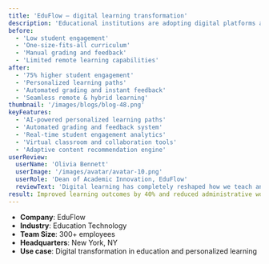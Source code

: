 ```yaml
---
title: 'EduFlow – digital learning transformation'
description: 'Educational institutions are adopting digital platforms and AI tools to personalize learning, improve student engagement, and streamline administrative tasks for educators.'
before:
  - 'Low student engagement'
  - 'One-size-fits-all curriculum'
  - 'Manual grading and feedback'
  - 'Limited remote learning capabilities'
after:
  - '75% higher student engagement'
  - 'Personalized learning paths'
  - 'Automated grading and instant feedback'
  - 'Seamless remote & hybrid learning'
thumbnail: '/images/blogs/blog-48.png'
keyFeatures:
  - 'AI-powered personalized learning paths'
  - 'Automated grading and feedback system'
  - 'Real-time student engagement analytics'
  - 'Virtual classroom and collaboration tools'
  - 'Adaptive content recommendation engine'
userReview:
  userName: 'Olivia Bennett'
  userImage: '/images/avatar/avatar-10.png'
  userRole: 'Dean of Academic Innovation, EduFlow'
  reviewText: 'Digital learning has completely reshaped how we teach and how students learn. Engagement is higher, feedback is faster, and remote learning is no longer a challenge.'
result: Improved learning outcomes by 40% and reduced administrative workload by 50%
---
```


- **Company**: EduFlow
- **Industry**: Education Technology
- **Team Size**: 300+ employees
- **Headquarters**: New York, NY
- **Use case**: Digital transformation in education and personalized learning
